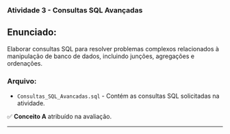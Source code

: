 ### Atividade 3 - Consultas SQL Avançadas

## Enunciado:
Elaborar consultas SQL para resolver problemas complexos relacionados à manipulação de banco de dados, incluindo junções, agregações e ordenações.

### Arquivo:
- `Consultas_SQL_Avancadas.sql` - Contém as consultas SQL solicitadas na atividade.

✅ **Conceito A** atribuído na avaliação.

---